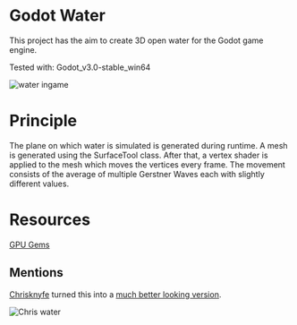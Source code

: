 # Godot Water
This project has the aim to create 3D open water for the Godot game engine.

Tested with: Godot_v3.0-stable_win64

![water ingame](/uploads/a82860a3f763a9d1e50c375e99cab040/water.gif)

# Principle
The plane on which water is simulated is generated during runtime.
A mesh is generated using the SurfaceTool class.
After that, a vertex shader is applied to the mesh which moves the
vertices every frame.
The movement consists of the average of multiple Gerstner Waves each with
slightly different values.

# Resources
[GPU Gems](https://developer.nvidia.com/gpugems/GPUGems/gpugems_ch02.html)

## Mentions
[Chrisknyfe](https://github.com/Chrisknyfe) turned this into a [much better
looking version](https://github.com/Chrisknyfe/godot-scraps/tree/master/water_shader).

![Chris water](/uploads/bd13dd9fcf807a5f3f43009af59a892f/water.gif)